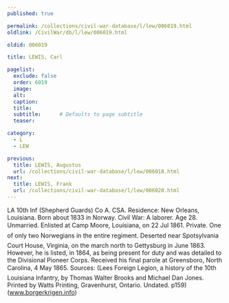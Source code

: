 ```yaml
---
published: true

permalink: /collections/civil-war-database/l/lew/006019.html
oldlink: /CivilWar/db/l/lew/006019.html

oldid: 006019

title: LEWIS, Carl

pagelist:
  exclude: false
  order: 6019
  image: 
  alt:
  caption:
  title:
  subtitle:      # Defaults to page subtitle
  teaser:

category: 
  - L 
  - LEW

previous:
  title: LEWIS, Augustus
  url: /collections/civil-war-database/l/lew/006018.html  
next:
  title: LEWIS, Frank
  url: /collections/civil-war-database/l/lew/006020.html   
---
```

LA 10th Inf (Shepherd Guards) Co A. CSA. Residence: New Orleans, Louisiana. Born about 1833 in Norway. Civil War: A laborer. Age 28. Unmarried. Enlisted at Camp Moore, Louisiana, on 22 Jul 1861. Private. &#147;One of only two Norwegians in the entire regiment.&#148; Deserted near Spotsylvania Court House, Virginia, on the march north to Gettysburg in June 1863. However, he is listed, in 1864, as being present for duty and was detailed to the Divisional Pioneer Corps. Received his final parole at Greensboro, North Carolina, 4 May 1865. Sources: (Lee&#146;s Foreign Legion, a history of the 10th Louisiana Infantry, by Thomas Walter Brooks and Michael Dan Jones. Printed by Watts Printing, Gravenhurst, Ontario. Undated. p159) (www.borgerkrigen.info)